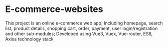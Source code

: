 # E-commerce-websites
This project is an online e-commerce web app; Including homepage, search list, product details, shopping cart, order, payment, user login/registration and other sub-modules; Developed using Vue3, Vuex, Vue-router, ES6, Axios technology stack
